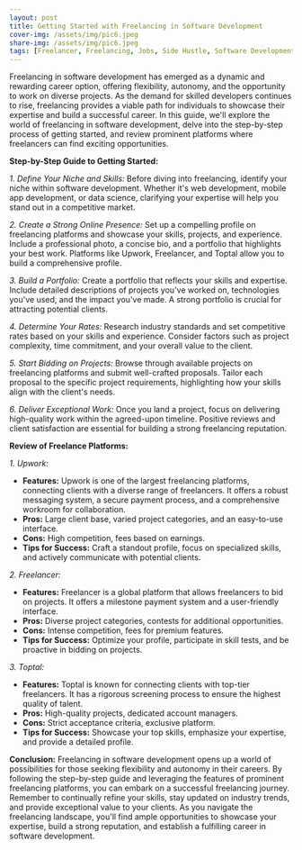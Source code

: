 ```yaml
---
layout: post
title: Getting Started with Freelancing in Software Development
cover-img: /assets/img/pic6.jpeg
share-img: /assets/img/pic6.jpeg
tags: [Freelancer, Freelancing, Jobs, Side Hustle, Software Development]
---
```


Freelancing in software development has emerged as a dynamic and rewarding career option, offering flexibility, autonomy, and the opportunity to work on diverse projects. As the demand for skilled developers continues to rise, freelancing provides a viable path for individuals to showcase their expertise and build a successful career. In this guide, we'll explore the world of freelancing in software development, delve into the step-by-step process of getting started, and review prominent platforms where freelancers can find exciting opportunities.

**Step-by-Step Guide to Getting Started:**

*1. Define Your Niche and Skills:*
Before diving into freelancing, identify your niche within software development. Whether it's web development, mobile app development, or data science, clarifying your expertise will help you stand out in a competitive market.

*2. Create a Strong Online Presence:*
Set up a compelling profile on freelancing platforms and showcase your skills, projects, and experience. Include a professional photo, a concise bio, and a portfolio that highlights your best work. Platforms like Upwork, Freelancer, and Toptal allow you to build a comprehensive profile.

*3. Build a Portfolio:*
Create a portfolio that reflects your skills and expertise. Include detailed descriptions of projects you've worked on, technologies you've used, and the impact you've made. A strong portfolio is crucial for attracting potential clients.

*4. Determine Your Rates:*
Research industry standards and set competitive rates based on your skills and experience. Consider factors such as project complexity, time commitment, and your overall value to the client.

*5. Start Bidding on Projects:*
Browse through available projects on freelancing platforms and submit well-crafted proposals. Tailor each proposal to the specific project requirements, highlighting how your skills align with the client's needs.

*6. Deliver Exceptional Work:*
Once you land a project, focus on delivering high-quality work within the agreed-upon timeline. Positive reviews and client satisfaction are essential for building a strong freelancing reputation.

**Review of Freelance Platforms:**

*1. Upwork:*
   - **Features:** Upwork is one of the largest freelancing platforms, connecting clients with a diverse range of freelancers. It offers a robust messaging system, a secure payment process, and a comprehensive workroom for collaboration.
   - **Pros:** Large client base, varied project categories, and an easy-to-use interface.
   - **Cons:** High competition, fees based on earnings.
   - **Tips for Success:** Craft a standout profile, focus on specialized skills, and actively communicate with potential clients.

*2. Freelancer:*
   - **Features:** Freelancer is a global platform that allows freelancers to bid on projects. It offers a milestone payment system and a user-friendly interface.
   - **Pros:** Diverse project categories, contests for additional opportunities.
   - **Cons:** Intense competition, fees for premium features.
   - **Tips for Success:** Optimize your profile, participate in skill tests, and be proactive in bidding on projects.

*3. Toptal:*
   - **Features:** Toptal is known for connecting clients with top-tier freelancers. It has a rigorous screening process to ensure the highest quality of talent.
   - **Pros:** High-quality projects, dedicated account managers.
   - **Cons:** Strict acceptance criteria, exclusive platform.
   - **Tips for Success:** Showcase your top skills, emphasize your expertise, and provide a detailed profile.

**Conclusion:**
Freelancing in software development opens up a world of possibilities for those seeking flexibility and autonomy in their careers. By following the step-by-step guide and leveraging the features of prominent freelancing platforms, you can embark on a successful freelancing journey. Remember to continually refine your skills, stay updated on industry trends, and provide exceptional value to your clients. As you navigate the freelancing landscape, you'll find ample opportunities to showcase your expertise, build a strong reputation, and establish a fulfilling career in software development.